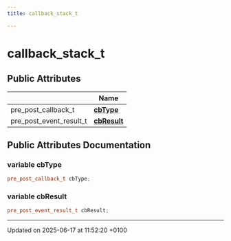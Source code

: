 ```yaml
---
title: callback_stack_t

---
```


# callback_stack_t





## Public Attributes

|                | Name           |
| -------------- | -------------- |
| pre_post_callback_t | **[cbType](structcallback__stack__t.md#variable-cbtype)**  |
| pre_post_event_result_t | **[cbResult](structcallback__stack__t.md#variable-cbresult)**  |

## Public Attributes Documentation

### variable cbType

```cpp
pre_post_callback_t cbType;
```


### variable cbResult

```cpp
pre_post_event_result_t cbResult;
```


-------------------------------

Updated on 2025-06-17 at 11:52:20 +0100